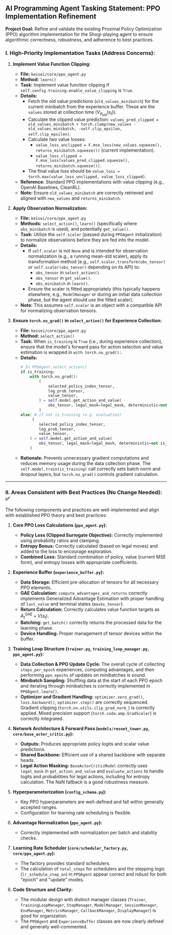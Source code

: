 ## AI Programming Agent Tasking Statement: PPO Implementation Refinement

**Project Goal:** Refine and validate the existing Proximal Policy Optimization (PPO) algorithm implementation for the Shogi-playing agent to ensure algorithmic correctness, robustness, and adherence to best practices.

### I. High-Priority Implementation Tasks (Address Concerns):

1.  **Implement Value Function Clipping:**
    * **File:** `keisei/core/ppo_agent.py`
    * **Method:** `learn()`
    * **Task:** Implement value function clipping if `self.config.training.enable_value_clipping` is `True`.
    * **Details:**
        * Fetch the old value predictions (`old_values_minibatch`) for the current minibatch from the experience buffer. These are the `values` stored at collection time ($V_{\theta_{old}}(s_t)$).
        * Calculate the clipped value prediction: `values_pred_clipped = old_values_minibatch + torch.clamp(new_values - old_values_minibatch, -self.clip_epsilon, self.clip_epsilon)`.
        * Calculate two value losses:
            * `value_loss_unclipped = F.mse_loss(new_values.squeeze(), returns_minibatch.squeeze())` (current implementation).
            * `value_loss_clipped = F.mse_loss(values_pred_clipped.squeeze(), returns_minibatch.squeeze())`.
        * The final value loss should be `value_loss = torch.max(value_loss_unclipped, value_loss_clipped)`.
    * **Reference:** Standard PPO implementations with value clipping (e.g., OpenAI Baselines, CleanRL).
    * **Note:** Ensure `old_values_minibatch` are correctly retrieved and aligned with `new_values` and `returns_minibatch`.

2.  **Apply Observation Normalization:**
    * **File:** `keisei/core/ppo_agent.py`
    * **Methods:** `select_action()`, `learn()` (specifically where `obs_minibatch` is used), and potentially `get_value()`.
    * **Task:** Utilize the `self.scaler` (passed during `PPOAgent` initialization) to normalize observations before they are fed into the model.
    * **Details:**
        * If `self.scaler` is not `None` and is intended for observation normalization (e.g., a running mean-std scaler), apply its transformation method (e.g., `self.scaler.transform(obs_tensor)` or `self.scaler(obs_tensor)` depending on its API) to:
            * `obs_tensor` in `select_action()`.
            * `obs_tensor` in `get_value()`.
            * `obs_minibatch` in `learn()`.
        * Ensure the scaler is fitted appropriately (this typically happens elsewhere, e.g., `ModelManager` or during an initial data collection phase, but the agent should *use* the fitted scaler).
    * **Note:** This assumes `self.scaler` is an object with a compatible API for normalizing observation tensors.

3.  **Ensure `torch.no_grad()` in `select_action()` for Experience Collection:**
    * **File:** `keisei/core/ppo_agent.py`
    * **Method:** `select_action()`
    * **Task:** When `is_training` is `True` (i.e., during experience collection), ensure that the model's forward pass for action selection and value estimation is wrapped in `with torch.no_grad():`.
    * **Details:**
        ```python
        # In PPOAgent.select_action()
        if is_training:
            with torch.no_grad():
                (
                    selected_policy_index_tensor,
                    log_prob_tensor,
                    value_tensor,
                ) = self.model.get_action_and_value(
                    obs_tensor, legal_mask=legal_mask, deterministic=not is_training # deterministic will be False
                )
        else: # if not is_training (e.g. evaluation)
             (
                selected_policy_index_tensor,
                log_prob_tensor,
                value_tensor,
            ) = self.model.get_action_and_value(
                obs_tensor, legal_mask=legal_mask, deterministic=not is_training # deterministic will be True
            )
        ```
    * **Rationale:** Prevents unnecessary gradient computations and reduces memory usage during the data collection phase. The `self.model.train(is_training)` call correctly sets batch norm and dropout layers, but `torch.no_grad()` controls gradient calculation.

---

### II. Areas Consistent with Best Practices (No Change Needed): ✅

The following components and practices are well-implemented and align with established PPO theory and best practices:

1.  **Core PPO Loss Calculations (`ppo_agent.py`):**
    * **Policy Loss (Clipped Surrogate Objective):** Correctly implemented using probability ratios and clamping.
    * **Entropy Bonus:** Correctly calculated (based on legal moves) and added to the loss to encourage exploration.
    * **Combined Loss:** Standard combination of policy, value (current MSE form), and entropy losses with appropriate coefficients.

2.  **Experience Buffer (`experience_buffer.py`):**
    * **Data Storage:** Efficient pre-allocation of tensors for all necessary PPO elements.
    * **GAE Calculation:** `compute_advantages_and_returns` correctly implements Generalized Advantage Estimation with proper handling of `last_value` and terminal states (`masks_tensor`).
    * **Return Calculation:** Correctly calculates value function targets as $A_t^{\text{GAE}} + V(s_t)$.
    * **Batching:** `get_batch()` correctly returns the processed data for the learning phase.
    * **Device Handling:** Proper management of tensor devices within the buffer.

3.  **Training Loop Structure (`trainer.py`, `training_loop_manager.py`, `ppo_agent.py`):**
    * **Data Collection & PPO Update Cycle:** The overall cycle of collecting `steps_per_epoch` experiences, computing advantages, and then performing `ppo_epochs` of updates on minibatches is sound.
    * **Minibatch Sampling:** Shuffling data at the start of each PPO epoch and iterating through minibatches is correctly implemented in `PPOAgent.learn()`.
    * **Optimizer and Gradient Handling:** `optimizer.zero_grad()`, `loss.backward()`, `optimizer.step()` are correctly sequenced. Gradient clipping (`torch.nn.utils.clip_grad_norm_`) is correctly applied. Mixed precision support (`torch.cuda.amp.GradScaler`) is correctly integrated.

4.  **Network Architecture & Forward Pass (`models/resnet_tower.py`, `core/base_actor_critic.py`):**
    * **Outputs:** Produces appropriate policy logits and scalar value predictions.
    * **Shared Backbone:** Efficient use of a shared backbone with separate heads.
    * **Legal Action Masking:** `BaseActorCriticModel` correctly uses `legal_mask` in `get_action_and_value` and `evaluate_actions` to handle logits and probabilities for legal actions, including for entropy calculation. The NaN fallback is a good robustness measure.

5.  **Hyperparameterization (`config_schema.py`):**
    * Key PPO hyperparameters are well-defined and fall within generally accepted ranges.
    * Configuration for learning rate scheduling is flexible.

6.  **Advantage Normalization (`ppo_agent.py`):**
    * Correctly implemented with normalization per batch and stability checks.

7.  **Learning Rate Scheduler (`core/scheduler_factory.py`, `core/ppo_agent.py`):**
    * The factory provides standard schedulers.
    * The calculation of `total_steps` for schedulers and the stepping logic (`lr_schedule_step_on`) in `PPOAgent` appear correct and robust for both "epoch" and "update" modes.

8.  **Code Structure and Clarity:**
    * The modular design with distinct manager classes (`Trainer`, `TrainingLoopManager`, `StepManager`, `ModelManager`, `SessionManager`, `EnvManager`, `MetricsManager`, `CallbackManager`, `DisplayManager`) is good for organization.
    * The `PPOAgent` and `ExperienceBuffer` classes are now clearly defined and generally well-commented.
